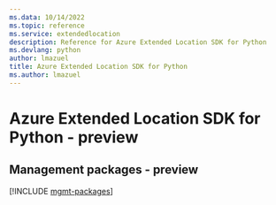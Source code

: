 ```yaml
---
ms.data: 10/14/2022
ms.topic: reference
ms.service: extendedlocation
description: Reference for Azure Extended Location SDK for Python
ms.devlang: python
author: lmazuel
title: Azure Extended Location SDK for Python
ms.author: lmazuel
---
```

# Azure Extended Location SDK for Python - preview

## Management packages - preview
[!INCLUDE [mgmt-packages](extended-location-mgmt-index.md)]